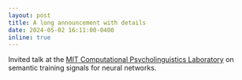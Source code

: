 ```yaml
---
layout: post
title: A long announcement with details
date: 2024-05-02 16:11:00-0400
inline: true
---
```


Invited talk at the [MIT Computational Psycholinguistics Laboratory](http://cpl.mit.edu) on semantic training signals for neural networks. 
